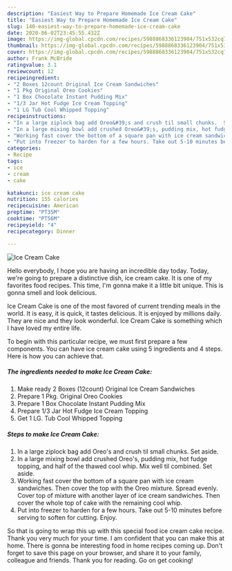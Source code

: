 ```yaml
---
description: "Easiest Way to Prepare Homemade Ice Cream Cake"
title: "Easiest Way to Prepare Homemade Ice Cream Cake"
slug: 140-easiest-way-to-prepare-homemade-ice-cream-cake
date: 2020-06-02T23:45:55.432Z
image: https://img-global.cpcdn.com/recipes/5988868336123904/751x532cq70/ice-cream-cake-recipe-main-photo.jpg
thumbnail: https://img-global.cpcdn.com/recipes/5988868336123904/751x532cq70/ice-cream-cake-recipe-main-photo.jpg
cover: https://img-global.cpcdn.com/recipes/5988868336123904/751x532cq70/ice-cream-cake-recipe-main-photo.jpg
author: Frank McBride
ratingvalue: 3.1
reviewcount: 12
recipeingredient:
- "2 Boxes 12count Original Ice Cream Sandwiches"
- "1 Pkg Original Oreo Cookies"
- "1 Box Chocolate Instant Pudding Mix"
- "1/3 Jar Hot Fudge Ice Cream Topping"
- "1 LG Tub Cool Whipped Topping"
recipeinstructions:
- "In a large ziplock bag add Oreo&#39;s and crush til small chunks.  Set aside."
- "In a large mixing bowl add crushed Oreo&#39;s, pudding mix, hot fudge topping, and half of the thawed cool whip. Mix well til combined.  Set aside."
- "Working fast cover the bottom of a square pan with ice cream sandwiches. Then cover the top with the Oreo mixture. Spread evenly. Cover top of mixture with another layer of ice cream sandwiches. Then cover the whole top of cake with the remaining cool whip."
- "Put into freezer to harden for a few hours. Take out 5-10 minutes before serving to soften for cutting. Enjoy."
categories:
- Recipe
tags:
- ice
- cream
- cake

katakunci: ice cream cake 
nutrition: 155 calories
recipecuisine: American
preptime: "PT35M"
cooktime: "PT56M"
recipeyield: "4"
recipecategory: Dinner

---
```



![Ice Cream Cake](https://img-global.cpcdn.com/recipes/5988868336123904/751x532cq70/ice-cream-cake-recipe-main-photo.jpg)

Hello everybody, I hope you are having an incredible day today. Today, we're going to prepare a distinctive dish, ice cream cake. It is one of my favorites food recipes. This time, I'm gonna make it a little bit unique. This is gonna smell and look delicious.

Ice Cream Cake is one of the most favored of current trending meals in the world. It is easy, it is quick, it tastes delicious. It is enjoyed by millions daily. They are nice and they look wonderful. Ice Cream Cake is something which I have loved my entire life.




To begin with this particular recipe, we must first prepare a few components. You can have ice cream cake using 5 ingredients and 4 steps. Here is how you can achieve that.

##### The ingredients needed to make Ice Cream Cake:

1. Make ready 2 Boxes (12count) Original Ice Cream Sandwiches
1. Prepare 1 Pkg. Original Oreo Cookies
1. Prepare 1 Box Chocolate Instant Pudding Mix
1. Prepare 1/3 Jar Hot Fudge Ice Cream Topping
1. Get 1 LG. Tub Cool Whipped Topping




##### Steps to make Ice Cream Cake:

1. In a large ziplock bag add Oreo&#39;s and crush til small chunks.  Set aside.
1. In a large mixing bowl add crushed Oreo&#39;s, pudding mix, hot fudge topping, and half of the thawed cool whip. Mix well til combined.  Set aside.
1. Working fast cover the bottom of a square pan with ice cream sandwiches. Then cover the top with the Oreo mixture. Spread evenly. Cover top of mixture with another layer of ice cream sandwiches. Then cover the whole top of cake with the remaining cool whip.
1. Put into freezer to harden for a few hours. Take out 5-10 minutes before serving to soften for cutting. Enjoy.




So that is going to wrap this up with this special food ice cream cake recipe. Thank you very much for your time. I am confident that you can make this at home. There is gonna be interesting food in home recipes coming up. Don't forget to save this page on your browser, and share it to your family, colleague and friends. Thank you for reading. Go on get cooking!
